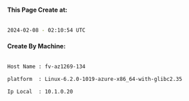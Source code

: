 
   
#### This Page Create at:

```bash

2024-02-08 - 02:10:54 UTC

```

#### Create By Machine:

```bash

Host Name : fv-az1269-134

platform  : Linux-6.2.0-1019-azure-x86_64-with-glibc2.35

Ip Local  : 10.1.0.20

```


